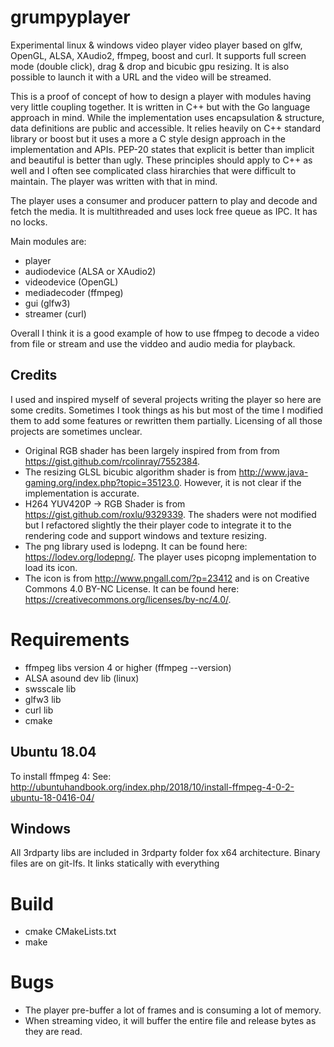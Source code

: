 # grumpyplayer

Experimental linux & windows video player video player based on glfw, OpenGL, ALSA, XAudio2, ffmpeg, boost and curl. It supports full screen mode (double click), drag & drop and bicubic gpu resizing. It is also possible to launch it with a URL and the video will be streamed.

This is a proof of concept of how to design a player with modules having very little coupling together. It is written in C++ but with the Go language approach in mind. While the implementation uses encapsulation & structure, data definitions are public and accessible. It relies heavily on C++ standard library or boost but it uses a more a C style design approach in the implementation and APIs. PEP-20 states that explicit is better than implicit and beautiful is better than ugly. These principles should apply to C++ as well and I often see complicated class hirarchies that were difficult to maintain. The player was written with that in mind.

The player uses a consumer and producer pattern to play and decode and fetch the media. It is multithreaded and uses lock free queue as IPC. It has no locks.

Main modules are:
* player
* audiodevice (ALSA or XAudio2)
* videodevice (OpenGL)
* mediadecoder (ffmpeg)
* gui (glfw3)
* streamer (curl)

Overall I think it is a good example of how to use ffmpeg to decode a video from file or stream and use the viddeo and audio media for playback.

<h2>Credits</h2>

I used and inspired myself of several projects writing the player so here are some credits. Sometimes I took things as his but most of the time I modified them to add some features or rewritten them partially. Licensing of all those projects are sometimes unclear.

* Original RGB shader has been largely inspired from from from https://gist.github.com/rcolinray/7552384.
* The resizing GLSL bicubic algorithm shader is from http://www.java-gaming.org/index.php?topic=35123.0. However, it is not clear if the implementation is accurate.
* H264 YUV420P -> RGB Shader is from https://gist.github.com/roxlu/9329339. The shaders were not modified but I refactored slightly the their player code to integrate it to the rendering code and support windows and texture resizing.
* The png library used is lodepng. It can be found here: https://lodev.org/lodepng/. The player uses picopng implementation to load its icon. 
* The icon is from http://www.pngall.com/?p=23412 and is on Creative Commons 4.0 BY-NC License. It can be found here: https://creativecommons.org/licenses/by-nc/4.0/.

<h1>Requirements</h1>

 * ffmpeg libs version 4 or higher (ffmpeg --version)
 * ALSA asound dev lib (linux)
 * swsscale lib
 * glfw3 lib
 * curl lib
 * cmake
 
 <h2>Ubuntu 18.04</h2>
 
 To install ffmpeg 4:
 See: http://ubuntuhandbook.org/index.php/2018/10/install-ffmpeg-4-0-2-ubuntu-18-0416-04/
 
 <h2>Windows</h2>
 
All 3rdparty libs are included in 3rdparty folder fox x64 architecture. Binary files are on git-lfs. It links statically with everything

<h1>Build</h1>

* cmake CMakeLists.txt
* make

<h1>Bugs</h1>

* The player pre-buffer a lot of frames and is consuming a lot of memory.
* When streaming video, it will buffer the entire file and release bytes as they are read.
